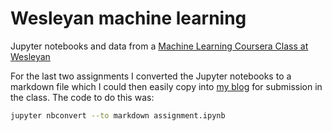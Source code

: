 # Wesleyan machine learning
Jupyter notebooks and data from a [Machine Learning Coursera Class at Wesleyan](https://www.coursera.org/learn/machine-learning-data-analysis/)

For the last two assignments I converted the Jupyter notebooks to a markdown file which I could then easily copy into 
[my blog](www.radumas.info/blog) for submission in the class. The code to do this was:
```bash
jupyter nbconvert --to markdown assignment.ipynb 
```
